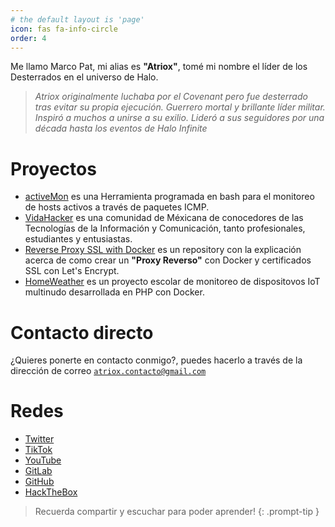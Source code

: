 ```yaml
---
# the default layout is 'page'
icon: fas fa-info-circle
order: 4
---
```

Me llamo Marco Pat, mi alias es **"Atriox"**, tomé mi nombre el líder de los Desterrados en el universo de Halo.
> *Atriox originalmente luchaba por el Covenant pero fue desterrado tras evitar su propia ejecución. Guerrero mortal y brillante líder militar. Inspiró a muchos a unirse a su exilio. Lideró a sus seguidores por una década hasta los eventos de Halo Infinite*

# Proyectos
- [activeMon](https://github.com/atriox2510/activeMon) es una Herramienta programada en bash para el monitoreo de hosts activos a través de paquetes ICMP.
- [VidaHacker](https://vidahacker.com.mx) es una comunidad de Méxicana de conocedores de las Tecnologías de la Información y Comunicación, tanto profesionales, estudiantes y entusiastas.
- [Reverse Proxy SSL with Docker](https://github.com/atriox2510/reverseProxyMultiWebDocker) es un repository con la explicación acerca de como crear un **"Proxy Reverso"** con Docker y certificados SSL con Let's Encrypt.
- [HomeWeather](https://github.com/marcopat01/homeweather) es un proyecto escolar de monitoreo de dispositovos IoT multinudo desarrollada en PHP con Docker.

# Contacto directo
¿Quieres ponerte en contacto conmigo?, puedes hacerlo a través de la dirección de correo [`atriox.contacto@gmail.com`](mailto:atriox.contacto@gmail.com)

# Redes
* [Twitter](https://twitter.com/atriox2510)
* [TikTok](https://www.tiktok.com/@atriox2510)
* [YouTube](https://www.youtube.com/@atriox2510)
* [GitLab](https://gitlab.com/atriox2510)
* [GitHub](https://github.com/atriox2510)
* [HackTheBox](https://app.hackthebox.com/profile/935643)

> Recuerda compartir y escuchar para poder aprender!
{: .prompt-tip }
